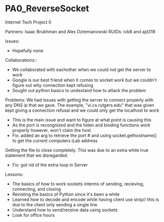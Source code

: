 # PA0_ReverseSocket
Internet Tech Project 0 

Partners: Isaac Brukhman and Alex Dziemianowski
RUIDs: ivb8 and ajd318

Issues:
- Hopefully none

Collaborations::
- We collaborated with eachother when we could not get the server to work
- Google is our best friend when it comes to socket work but we couldn't figure out why connection kept refusing 
- Sought out python basics to undestand how to attack the problem 

Problems:
We had issues with getting the server to connect properly with any DNS ip that we gave. 
The example, "vi.cs.rutgers.edu" that was given kept giving a connection refusal and
we could only get the localhost to work
- This is the main issue and want to figure at what point is causing this
- As the port is recongnized and the listen and binding functions work properly however, won't claim the host
- Fix: added an arg to retrieve the port # and using socket.gethostname() to get the current computers iLab address

Getting the file to close completely. This was due to an extra while true statement that we disregarded. 
- Fix: got rid of the extra loop in Server


Lessons:
- The basics of how to work sockets interms of sending, recieving, connecting, and closing
- Revisting the basics of Python since it's been a while
- Learned how to decode and encode while having client use strip// this is due to the client only sending a single line
- Understand how to send/receive data using sockets
- Look for office hours
